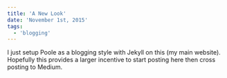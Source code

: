 ```yaml
---
title: 'A New Look'
date: 'November 1st, 2015'
tags:
  - 'blogging'
---
```


I just setup Poole as a blogging style with Jekyll on this (my main website).
Hopefully this provides a larger incentive to start posting here then cross
posting to Medium.
